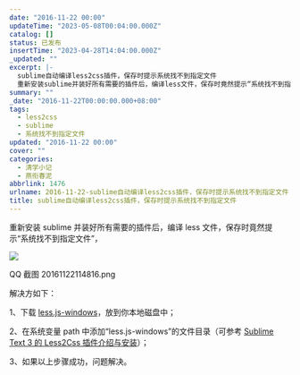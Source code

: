 ```yaml
---
date: "2016-11-22 00:00"
updateTime: "2023-05-08T00:04:00.000Z"
catalog: []
status: 已发布
insertTime: "2023-04-28T14:04:00.000Z"
_updated: ""
excerpt: |-
  sublime自动编译less2css插件，保存时提示系统找不到指定文件
  重新安装sublime并装好所有需要的插件后，编译less文件，保存时竟然提示“系统找不到指定文件”，
summary: ""
_date: "2016-11-22T00:00:00.000+08:00"
tags:
  - less2css
  - sublime
  - 系统找不到指定文件
updated: "2016-11-22 00:00"
cover: ""
categories:
  - 清学小记
  - 燕衔春泥
abbrlink: 1476
urlname: 2016-11-22-sublime自动编译less2css插件，保存时提示系统找不到指定文件
title: sublime自动编译less2css插件，保存时提示系统找不到指定文件
---
```


重新安装 sublime 并装好所有需要的插件后，编译 less 文件，保存时竟然提示“系统找不到指定文件”，

![](http://image.bmqy.net/uploads/2016/11/1479788521967412.png)

QQ 截图 20161122114816.png

解决方如下：

1、下载 [less.js-windows](https://github.com/duncansmart/less.js-windows)，放到你本地磁盘中；

2、在系统变量 path 中添加“less.js-windows”的文件目录（可参考 [Sublime Text 3 的 Less2Css 插件介绍与安装](http://www.daqianduan.com/6033.html)）；

3、如果以上步骤成功，问题解决。
